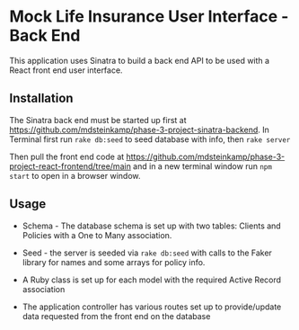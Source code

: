 # Mock Life Insurance User Interface - Back End
This application uses Sinatra to build a back end API to be used with a React front end user interface. 


## Installation
The Sinatra back end must be started up first at https://github.com/mdsteinkamp/phase-3-project-sinatra-backend. In Terminal first run ```rake db:seed``` to seed database with info, then ```rake server```

Then pull the front end code at https://github.com/mdsteinkamp/phase-3-project-react-frontend/tree/main and in a new terminal window run ```npm start``` to open in a browser window. 

## Usage

* Schema - The database schema is set up with two tables: Clients and Policies with a One to Many association. 

* Seed - the server is seeded via ```rake db:seed``` with calls to the Faker library for names and some arrays for policy info. 

* A Ruby class is set up for each model with the required Active Record association

* The application controller has various routes set up to provide/update data requested from the front end on the database 